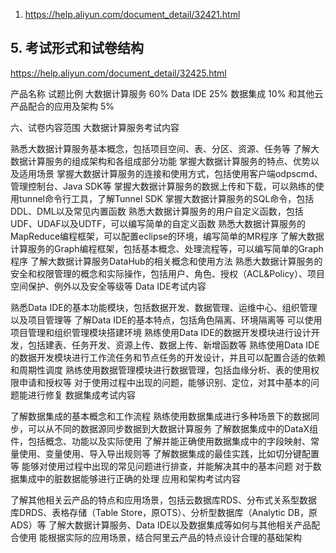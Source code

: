 1. https://help.aliyun.com/document_detail/32421.html



## 5. 考试形式和试卷结构
https://help.aliyun.com/document_detail/32425.html

产品名称	试题比例
大数据计算服务	60%
Data IDE	25%
数据集成	10%
和其他云产品配合的应用及架构	5%

六、试卷内容范围
大数据计算服务考试内容

熟悉大数据计算服务基本概念，包括项目空间、表、分区、资源、任务等
了解大数据计算服务的组成架构和各组成部分功能
掌握大数据计算服务的特点、优势以及适用场景
掌握大数据计算服务的连接和使用方式，包括使用客户端odpscmd、管理控制台、Java SDK等
掌握大数据计算服务的数据上传和下载，可以熟练的使用tunnel命令行工具，了解Tunnel SDK
掌握大数据计算服务的SQL命令，包括DDL、DML以及常见内置函数
熟悉大数据计算服务的用户自定义函数，包括UDF、UDAF以及UDTF，可以编写简单的自定义函数
熟悉大数据计算服务的MapReduce编程框架，可以配置eclipse的环境，编写简单的MR程序
了解大数据计算服务的Graph编程框架，包括基本概念、处理流程等，可以编写简单的Graph程序
了解大数据计算服务DataHub的相关概念和使用方法
熟悉大数据计算服务的安全和权限管理的概念和实际操作，包括用户、角色、授权（ACL&Policy）、项目空间保护、例外以及安全等级等
Data IDE考试内容

熟悉Data IDE的基本功能模块，包括数据开发、数据管理、运维中心、组织管理以及项目管理等
了解Data IDE的基本特点，包括角色隔离、环境隔离等
可以使用项目管理和组织管理模块搭建环境
熟练使用Data IDE的数据开发模块进行设计开发，包括建表、任务开发、资源上传、数据上传、新增函数等
熟练使用Data IDE的数据开发模块进行工作流任务和节点任务的开发设计，并且可以配置合适的依赖和周期性调度
熟练使用数据管理模块进行数据管理，包括血缘分析、表的使用权限申请和授权等
对于使用过程中出现的问题，能够识别、定位，对其中基本的问题能进行修复
数据集成考试内容

了解数据集成的基本概念和工作流程
熟练使用数据集成进行多种场景下的数据同步，可以从不同的数据源同步数据到大数据计算服务
了解数据集成中的DataX组件，包括概念、功能以及实际使用
了解并能正确使用数据集成中的字段映射、常量使用、变量使用、导入导出规则等
了解数据集成的最佳实践，比如切分键配置等
能够对使用过程中出现的常见问题进行排查，并能解决其中的基本问题
对于数据集成中的脏数据能够进行正确的处理
应用和架构考试内容

了解其他相关云产品的特点和应用场景，包括云数据库RDS、分布式关系型数据库DRDS、表格存储（Table Store，原OTS）、分析型数据库（Analytic DB，原ADS）等
了解大数据计算服务、Data IDE以及数据集成等如何与其他相关产品配合使用
能根据实际的应用场景，结合阿里云产品的特点设计合理的基础架构